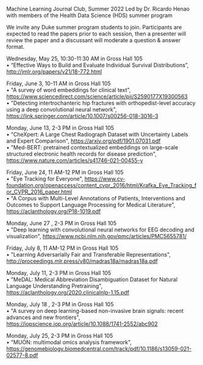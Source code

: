 
Machine Learning Journal Club, Summer 2022
Led by Dr. Ricardo Henao with members of the Health Data Science (HDS) summer program

We invite any Duke summer program students to join. Participants are expected to read the papers prior to each session, then a presenter will review the paper and a discussant will moderate a question & answer format.

Wednesday, May 25, 10:30-11:30 AM in Gross Hall 105  
•	“Effective Ways to Build and Evaluate Individual Survival Distributions”, http://jmlr.org/papers/v21/18-772.html 

Friday, June 3, 10-11 AM in Gross Hall 105  
•	"A survey of word embeddings for clinical text", https://www.sciencedirect.com/science/article/pii/S2590177X19300563  
•	"Detecting intertrochanteric hip fractures with orthopedist-level accuracy using a deep convolutional neural network", https://link.springer.com/article/10.1007/s00256-018-3016-3 

Monday, June 13, 2-3 PM in Gross Hall 105  
•	"CheXpert: A Large Chest Radiograph Dataset with Uncertainty Labels and Expert Comparison", https://arxiv.org/pdf/1901.07031.pdf  
•	"Med-BERT: pretrained contextualized embeddings on large-scale structured electronic health records for disease prediction", https://www.nature.com/articles/s41746-021-00455-y 

Friday, June 24, 11 AM-12 PM in Gross Hall 105  
•	"Eye Tracking for Everyone", https://www.cv-foundation.org/openaccess/content_cvpr_2016/html/Krafka_Eye_Tracking_for_CVPR_2016_paper.html  
•	"A Corpus with Multi-Level Annotations of Patients, Interventions and Outcomes to Support Language Processing for Medical Literature", https://aclanthology.org/P18-1019.pdf 

Monday, June 27 , 2-3 PM in Gross Hall 105  
•	"Deep learning with convolutional neural networks for EEG decoding and visualization", https://www.ncbi.nlm.nih.gov/pmc/articles/PMC5655781/ 

Friday, July 8, 11 AM-12 PM in Gross Hall 105  
•	"Learning Adversarially Fair and Transferable Representations", http://proceedings.mlr.press/v80/madras18a/madras18a.pdf 

Monday, July 11, 2-3 PM in Gross Hall 105  
•	"MeDAL: Medical Abbreviation Disambiguation Dataset for Natural Language Understanding Pretraining", https://aclanthology.org/2020.clinicalnlp-1.15.pdf 

Monday, July 18 , 2-3 PM in Gross Hall 105  
•	"A survey on deep learning-based non-invasive brain signals: recent advances and new frontiers", https://iopscience.iop.org/article/10.1088/1741-2552/abc902 

Monday, July 25, 2-3 PM in Gross Hall 105  
•	"MUON: multimodal omics analysis framework", https://genomebiology.biomedcentral.com/track/pdf/10.1186/s13059-021-02577-8.pdf 
